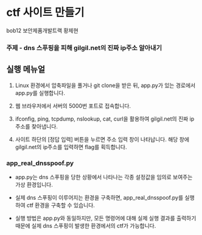 # ctf 사이트 만들기

bob12 보안제품개발트랙 황제현

### 주제 - dns 스푸핑을 피해 gilgil.net의 진짜 ip주소 알아내기

## 실행 메뉴얼

1. Linux 환경에서 압축파일을 풀거나 git clone을 받은 뒤, app.py가 있는 경로에서 app.py를 실행합니다.

2. 웹 브라우저에서 서버의 5000번 포트로 접속합니다.

3. ifconfig, ping, tcpdump, nslookup, cat, curl을 활용하여 gilgil.net의 진짜 ip주소를 찾아냅니다.

4. 사이트 하단의 [정답 입력] 버튼을 누르면 주소 입력 창이 나타납니다. 해당 창에 gilgil.net의 ip주소를 입력하면 flag를 획득합니다.

### app_real_dnsspoof.py

- app.py는 dns 스푸핑을 당한 상황에서 나타나는 각종 설정값을 임의로 보여주는 가상 환경입니다.

- 실제 dns 스푸핑이 이루어지는 환경을 구축하면, app_real_dnsspoof.py를 실행하여 ctf 환경을 구축할 수 있습니다.

- 실행 방법은 app.py와 동일하지만, 모든 명령어에 대해 실제 실행 결과를 출력하기 때문에 실제 dns 스푸핑이 발생한 환경에서의 ctf가 가능합니다.
